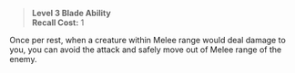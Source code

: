 > **Level 3 Blade Ability**  
> **Recall Cost:** 1

Once per rest, when a creature within Melee range would deal damage to you, you can avoid the attack and safely move out of Melee range of the enemy.

